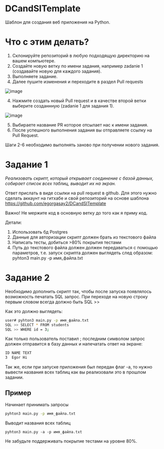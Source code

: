 # DCandSITemplate
Шаблон для создания веб приложения на Python.

# Что с этим делать?
1. Склонируйте репозиторий в любую подходящую директорию на вашем компьютере.
2. Создайте новую ветку по имени задания, например zadanie 1 (создавайте новую для каждого задания).
2. Выполняете задание.
3. Далее пушите изменения и переходите в раздел Pull requests  
  
![image](https://user-images.githubuserconnectiontent.com/109824155/210252764-caa41078-7fb0-4543-bcfb-9604d3ae1dde.png)  
  
4. Нажмите создать новый Pull request и в качестве второй ветки выберите созданнную (zadanie 1 для задания 1).  
  
![image](https://user-images.githubuserconnectiontent.com/109824155/210252946-fb6e44de-b124-406f-9c8f-5d4335b44190.png)  
  
5. Выбираете название PR которое отсылает нас к имени задания.
6. После успешного выполнения задания вы отправляете ссылку на Pull Request. 

Шаги 2-6 необходимо выполнять заново при получении нового задания.

# Задание 1

*Реализовать скрипт, который открывает соединение с базой данных, собирает список всех таблиц, выводит их на экран.*

Ответ прислать в виде ссылки на pull request в github. Для этого нужно сделать аккаунт на гитхабе и свой репозиторий на основе шаблона https://github.com/egorgasay2/DCandSITemplate  

  Важно! Не мержите код в основную ветку до того как я приму код.

Детали: 
1. Использовать бд Postgres
2. Данные для авторизации скрипт должен брать из текстового файла
3. Написать тесты, добиться >80% покрытия тестами
4. Путь до текстового файла должен должен передаваться с помощью параметров, т.е.  запуск скрипта должен выглядеть след образом:
pyhton3 main.py -p имя_файла.txt

# Задание 2

Необходимо дополнить скрипт так, чтобы после запуска появлялось возможность печатать SQL запрос. При переходе на новую строку первым словом всегда должно быть SQL >>

Как это должно выглядеть:
```bash
user# pyhton3 main.py -p имя_файла.txt 
SQL >> SELECT * FROM students
SQL >> WHERE id = 3;
```
Как только пользователь поставил ; последним символом запрос должен отправится в базу данных и напечатать ответ на экране:  
  
```bash
ID NAME TEXT
3  Egor Hi
```

Так же, если при запуске приложения был передан флаг -a, то нужно вывести названия всех таблиц как вы реализовали это в прошлом задании.
## Пример
Начинает принимать запросы
```bash
pyhton3 main.py -p имя_файла.txt
```
Выводит названия всех таблиц  
```
pyhton3 main.py -a -p имя_файла.txt
```
Не забудьте поддерживать покрытие тестами на уровне 80%.
